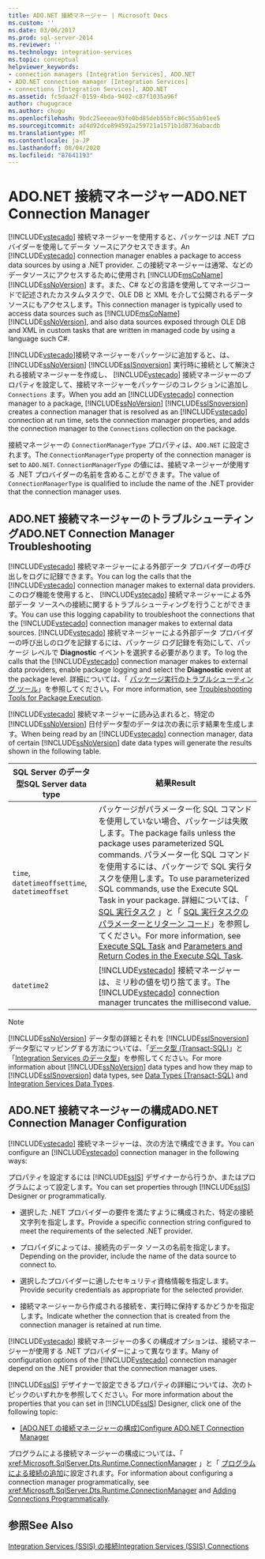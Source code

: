 ```yaml
---
title: ADO.NET 接続マネージャー | Microsoft Docs
ms.custom: ''
ms.date: 03/06/2017
ms.prod: sql-server-2014
ms.reviewer: ''
ms.technology: integration-services
ms.topic: conceptual
helpviewer_keywords:
- connection managers [Integration Services], ADO.NET
- ADO.NET connection manager [Integration Services]
- connections [Integration Services], ADO.NET
ms.assetid: fc5daa2f-0159-4bda-9402-c87f1035a96f
author: chugugrace
ms.author: chugu
ms.openlocfilehash: 9bdc25eeeae93fe0bd85deb55bfc86c55ab91ee5
ms.sourcegitcommit: ad4d92dce894592a259721a1571b1d8736abacdb
ms.translationtype: MT
ms.contentlocale: ja-JP
ms.lasthandoff: 08/04/2020
ms.locfileid: "87641193"
---
```

# <a name="adonet-connection-manager"></a><span data-ttu-id="d0328-102">ADO.NET 接続マネージャー</span><span class="sxs-lookup"><span data-stu-id="d0328-102">ADO.NET Connection Manager</span></span>
  <span data-ttu-id="d0328-103">[!INCLUDE[vstecado](../../includes/vstecado-md.md)] 接続マネージャーを使用すると、パッケージは .NET プロバイダーを使用してデータ ソースにアクセスできます。</span><span class="sxs-lookup"><span data-stu-id="d0328-103">An [!INCLUDE[vstecado](../../includes/vstecado-md.md)] connection manager enables a package to access data sources by using a .NET provider.</span></span> <span data-ttu-id="d0328-104">この接続マネージャーは通常、などのデータソースにアクセスするために使用され [!INCLUDE[msCoName](../../includes/msconame-md.md)] [!INCLUDE[ssNoVersion](../../includes/ssnoversion-md.md)] ます。また、C# などの言語を使用してマネージコードで記述されたカスタムタスクで、OLE DB と XML を介して公開されるデータソースにもアクセスします。</span><span class="sxs-lookup"><span data-stu-id="d0328-104">This connection manager is typically used to access data sources such as [!INCLUDE[msCoName](../../includes/msconame-md.md)] [!INCLUDE[ssNoVersion](../../includes/ssnoversion-md.md)], and also data sources exposed through OLE DB and XML in custom tasks that are written in managed code by using a language such C#.</span></span>  
  
 <span data-ttu-id="d0328-105">[!INCLUDE[vstecado](../../includes/vstecado-md.md)]接続マネージャーをパッケージに追加すると、は、 [!INCLUDE[ssNoVersion](../../includes/ssnoversion-md.md)] [!INCLUDE[ssISnoversion](../../includes/ssisnoversion-md.md)] 実行時に接続として解決される接続マネージャーを作成し、 [!INCLUDE[vstecado](../../includes/vstecado-md.md)] 接続マネージャーのプロパティを設定して、接続マネージャーをパッケージのコレクションに追加し `Connections` ます。</span><span class="sxs-lookup"><span data-stu-id="d0328-105">When you add an [!INCLUDE[vstecado](../../includes/vstecado-md.md)] connection manager to a package, [!INCLUDE[ssNoVersion](../../includes/ssnoversion-md.md)] [!INCLUDE[ssISnoversion](../../includes/ssisnoversion-md.md)] creates a connection manager that is resolved as an [!INCLUDE[vstecado](../../includes/vstecado-md.md)] connection at run time, sets the connection manager properties, and adds the connection manager to the `Connections` collection on the package.</span></span>  
  
 <span data-ttu-id="d0328-106">接続マネージャーの `ConnectionManagerType` プロパティは、`ADO.NET` に設定されます。</span><span class="sxs-lookup"><span data-stu-id="d0328-106">The `ConnectionManagerType` property of the connection manager is set to `ADO.NET`.</span></span> <span data-ttu-id="d0328-107">`ConnectionManagerType` の値には、接続マネージャーが使用する .NET プロバイダーの名前を含めることができます。</span><span class="sxs-lookup"><span data-stu-id="d0328-107">The value of `ConnectionManagerType` is qualified to include the name of the .NET provider that the connection manager uses.</span></span>  
  
## <a name="adonet-connection-manager-troubleshooting"></a><span data-ttu-id="d0328-108">ADO.NET 接続マネージャーのトラブルシューティング</span><span class="sxs-lookup"><span data-stu-id="d0328-108">ADO.NET Connection Manager Troubleshooting</span></span>  
 <span data-ttu-id="d0328-109">[!INCLUDE[vstecado](../../includes/vstecado-md.md)] 接続マネージャーによる外部データ プロバイダーの呼び出しをログに記録できます。</span><span class="sxs-lookup"><span data-stu-id="d0328-109">You can log the calls that the [!INCLUDE[vstecado](../../includes/vstecado-md.md)] connection manager makes to external data providers.</span></span> <span data-ttu-id="d0328-110">このログ機能を使用すると、 [!INCLUDE[vstecado](../../includes/vstecado-md.md)] 接続マネージャーによる外部データ ソースへの接続に関するトラブルシューティングを行うことができます。</span><span class="sxs-lookup"><span data-stu-id="d0328-110">You can use this logging capability to troubleshoot the connections that the [!INCLUDE[vstecado](../../includes/vstecado-md.md)] connection manager makes to external data sources.</span></span> <span data-ttu-id="d0328-111">[!INCLUDE[vstecado](../../includes/vstecado-md.md)] 接続マネージャーによる外部データ プロバイダーの呼び出しのログを記録するには、パッケージ ログ記録を有効にして、パッケージ レベルで **Diagnostic** イベントを選択する必要があります。</span><span class="sxs-lookup"><span data-stu-id="d0328-111">To log the calls that the [!INCLUDE[vstecado](../../includes/vstecado-md.md)] connection manager makes to external data providers, enable package logging and select the **Diagnostic** event at the package level.</span></span> <span data-ttu-id="d0328-112">詳細については、「 [パッケージ実行のトラブルシューティング ツール](../troubleshooting/troubleshooting-tools-for-package-execution.md)」を参照してください。</span><span class="sxs-lookup"><span data-stu-id="d0328-112">For more information, see [Troubleshooting Tools for Package Execution](../troubleshooting/troubleshooting-tools-for-package-execution.md).</span></span>  
  
 <span data-ttu-id="d0328-113">[!INCLUDE[vstecado](../../includes/vstecado-md.md)] 接続マネージャーに読み込まれると、特定の [!INCLUDE[ssNoVersion](../../includes/ssnoversion-md.md)] 日付データ型のデータは次の表に示す結果を生成します。</span><span class="sxs-lookup"><span data-stu-id="d0328-113">When being read by an [!INCLUDE[vstecado](../../includes/vstecado-md.md)] connection manager, data of certain [!INCLUDE[ssNoVersion](../../includes/ssnoversion-md.md)] date data types will generate the results shown in the following table.</span></span>  
  
|<span data-ttu-id="d0328-114">SQL Server のデータ型</span><span class="sxs-lookup"><span data-stu-id="d0328-114">SQL Server data type</span></span>|<span data-ttu-id="d0328-115">結果</span><span class="sxs-lookup"><span data-stu-id="d0328-115">Result</span></span>|  
|--------------------------|------------|  
|<span data-ttu-id="d0328-116">`time`, `datetimeoffset`</span><span class="sxs-lookup"><span data-stu-id="d0328-116">`time`, `datetimeoffset`</span></span>|<span data-ttu-id="d0328-117">パッケージがパラメーター化 SQL コマンドを使用していない場合、パッケージは失敗します。</span><span class="sxs-lookup"><span data-stu-id="d0328-117">The package fails unless the package uses parameterized SQL commands.</span></span> <span data-ttu-id="d0328-118">パラメーター化 SQL コマンドを使用するには、パッケージで SQL 実行タスクを使用します。</span><span class="sxs-lookup"><span data-stu-id="d0328-118">To use parameterized SQL commands, use the Execute SQL Task in your package.</span></span> <span data-ttu-id="d0328-119">詳細については、「 [SQL 実行タスク](../control-flow/execute-sql-task.md) 」と「 [SQL 実行タスクのパラメーターとリターン コード](../parameters-and-return-codes-in-the-execute-sql-task.md)」を参照してください。</span><span class="sxs-lookup"><span data-stu-id="d0328-119">For more information, see [Execute SQL Task](../control-flow/execute-sql-task.md) and [Parameters and Return Codes in the Execute SQL Task](../parameters-and-return-codes-in-the-execute-sql-task.md).</span></span>|  
|`datetime2`|<span data-ttu-id="d0328-120">[!INCLUDE[vstecado](../../includes/vstecado-md.md)] 接続マネージャーは、ミリ秒の値を切り捨てます。</span><span class="sxs-lookup"><span data-stu-id="d0328-120">The [!INCLUDE[vstecado](../../includes/vstecado-md.md)] connection manager truncates the millisecond value.</span></span>|  
  
> [!NOTE]  
>  <span data-ttu-id="d0328-121">[!INCLUDE[ssNoVersion](../../includes/ssnoversion-md.md)] データ型の詳細とそれを [!INCLUDE[ssISnoversion](../../includes/ssisnoversion-md.md)] データ型にマッピングする方法については、「[データ型 &#40;Transact-SQL&#41;](/sql/t-sql/data-types/data-types-transact-sql)」と「[Integration Services のデータ型](../data-flow/integration-services-data-types.md)」を参照してください。</span><span class="sxs-lookup"><span data-stu-id="d0328-121">For more information about [!INCLUDE[ssNoVersion](../../includes/ssnoversion-md.md)] data types and how they map to [!INCLUDE[ssISnoversion](../../includes/ssisnoversion-md.md)] data types, see [Data Types &#40;Transact-SQL&#41;](/sql/t-sql/data-types/data-types-transact-sql) and [Integration Services Data Types](../data-flow/integration-services-data-types.md).</span></span>  
  
## <a name="adonet-connection-manager-configuration"></a><span data-ttu-id="d0328-122">ADO.NET 接続マネージャーの構成</span><span class="sxs-lookup"><span data-stu-id="d0328-122">ADO.NET Connection Manager Configuration</span></span>  
 <span data-ttu-id="d0328-123">[!INCLUDE[vstecado](../../includes/vstecado-md.md)] 接続マネージャーは、次の方法で構成できます。</span><span class="sxs-lookup"><span data-stu-id="d0328-123">You can configure an [!INCLUDE[vstecado](../../includes/vstecado-md.md)] connection manager in the following ways:</span></span>  
  
 <span data-ttu-id="d0328-124">プロパティを設定するには [!INCLUDE[ssIS](../../../includes/ssis-md.md)] デザイナーから行うか、またはプログラムによって設定します。</span><span class="sxs-lookup"><span data-stu-id="d0328-124">You can set properties through [!INCLUDE[ssIS](../../../includes/ssis-md.md)] Designer or programmatically.</span></span>  
  
-   <span data-ttu-id="d0328-125">選択した .NET プロバイダーの要件を満たすように構成された、特定の接続文字列を指定します。</span><span class="sxs-lookup"><span data-stu-id="d0328-125">Provide a specific connection string configured to meet the requirements of the selected .NET provider.</span></span>  
  
-   <span data-ttu-id="d0328-126">プロパイダによっては、接続先のデータ ソースの名前を指定します。</span><span class="sxs-lookup"><span data-stu-id="d0328-126">Depending on the provider, include the name of the data source to connect to.</span></span>  
  
-   <span data-ttu-id="d0328-127">選択したプロバイダーに適したセキュリティ資格情報を指定します。</span><span class="sxs-lookup"><span data-stu-id="d0328-127">Provide security credentials as appropriate for the selected provider.</span></span>  
  
-   <span data-ttu-id="d0328-128">接続マネージャーから作成される接続を、実行時に保持するかどうかを指定します。</span><span class="sxs-lookup"><span data-stu-id="d0328-128">Indicate whether the connection that is created from the connection manager is retained at run time.</span></span>  
  
 <span data-ttu-id="d0328-129">[!INCLUDE[vstecado](../../includes/vstecado-md.md)] 接続マネージャーの多くの構成オプションは、接続マネージャーが使用する .NET プロバイダーによって異なります。</span><span class="sxs-lookup"><span data-stu-id="d0328-129">Many of configuration options of the [!INCLUDE[vstecado](../../includes/vstecado-md.md)] connection manager depend on the .NET provider that the connection manager uses.</span></span>  
  
 <span data-ttu-id="d0328-130">[!INCLUDE[ssIS](../../../includes/ssis-md.md)] デザイナーで設定できるプロパティの詳細については、次のトピックのいずれかを参照してください。</span><span class="sxs-lookup"><span data-stu-id="d0328-130">For more information about the properties that you can set in [!INCLUDE[ssIS](../../../includes/ssis-md.md)] Designer, click one of the following topic:</span></span>  
  
-   <span data-ttu-id="d0328-131">[[ADO.NET の接続マネージャーの構成]](../configure-ado-net-connection-manager.md)</span><span class="sxs-lookup"><span data-stu-id="d0328-131">[Configure ADO.NET Connection Manager](../configure-ado-net-connection-manager.md)</span></span>  
  
 <span data-ttu-id="d0328-132">プログラムによる接続マネージャーの構成については、「 <xref:Microsoft.SqlServer.Dts.Runtime.ConnectionManager> 」と「 [プログラムによる接続の追加](../building-packages-programmatically/adding-connections-programmatically.md)に設定されます。</span><span class="sxs-lookup"><span data-stu-id="d0328-132">For information about configuring a connection manager programmatically, see <xref:Microsoft.SqlServer.Dts.Runtime.ConnectionManager> and [Adding Connections Programmatically](../building-packages-programmatically/adding-connections-programmatically.md).</span></span>  
  
## <a name="see-also"></a><span data-ttu-id="d0328-133">参照</span><span class="sxs-lookup"><span data-stu-id="d0328-133">See Also</span></span>  
 [<span data-ttu-id="d0328-134">Integration Services &#40;SSIS&#41; の接続</span><span class="sxs-lookup"><span data-stu-id="d0328-134">Integration Services &#40;SSIS&#41; Connections</span></span>](integration-services-ssis-connections.md)  
  
  
